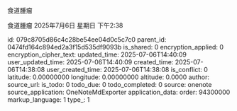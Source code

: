 食道腫瘤

食道腫瘤
2025年7月6日 星期日
下午2:38


id: 079c8705d86c4c28be54ee04d0c5c7c0
parent_id: 0474fd164c894ed2a3f15d535df9093b
is_shared: 0
encryption_applied: 0
encryption_cipher_text: 
updated_time: 2025-07-06T14:40:09
user_updated_time: 2025-07-06T14:40:09
created_time: 2025-07-06T14:38:08
user_created_time: 2025-07-06T14:38:08
is_conflict: 0
latitude: 0.00000000
longitude: 0.00000000
altitude: 0.0000
author: 
source_url: 
is_todo: 0
todo_due: 0
todo_completed: 0
source: onenote
source_application: OneNoteMdExporter
application_data: 
order: 94300000
markup_language: 1
type_: 1